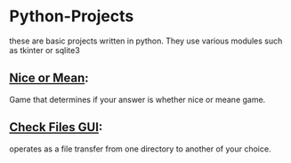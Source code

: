 # Python-Projects

these are basic projects written in python. They use various modules such as tkinter or sqlite3



## [Nice or Mean](https://github.com/noheM7/Python-Projects/blob/main/Nice%20or%20Mean.py):

Game that determines if your answer is whether nice or meane game.

## [Check Files GUI](https://github.com/noheM7/Python-Projects/tree/main/file%20transfer):

operates as a file transfer from one directory to another of your choice.
